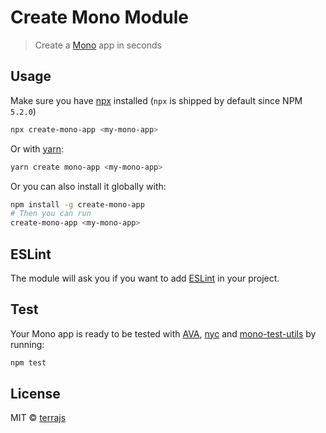 # Create Mono Module

> Create a [Mono](https://github.com/terrajs/mono) app in seconds

## Usage

Make sure you have [npx](https://www.npmjs.com/package/npx) installed (`npx` is shipped by default since NPM `5.2.0`)

```bash
npx create-mono-app <my-mono-app>
```

Or with [yarn](https://yarnpkg.com/en/):

```bash
yarn create mono-app <my-mono-app>
```

Or you can also install it globally with:

```bash
npm install -g create-mono-app
# Then you can run
create-mono-app <my-mono-app>
```

## ESLint

The module will ask you if you want to add [ESLint](https://eslint.org) in your project.

## Test

Your Mono app is ready to be tested with [AVA](https://github.com/avajs/ava), [nyc](https://github.com/istanbuljs/nyc) and [mono-test-utils](https://github.com/terrajs/mono-test-utils) by running:

```bash
npm test
```

## License

MIT &copy; [terrajs](github.com/terrajs)
